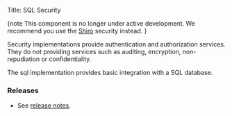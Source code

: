 Title: SQL Security

{note
This component is no longer under active development.  We recommend you use the [Shiro](../shiro/about.html) security instead.
}

Security implementations provide authentication and authorization services. They do not providing services such as auditing, encryption, non-repudiation or confidentiality.

The sql implementation provides basic integration with a SQL database.

### Releases

- See [release notes](release-notes/about.html).
